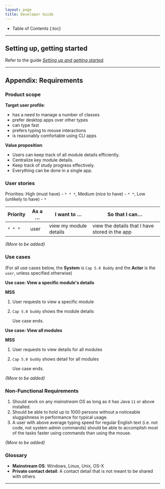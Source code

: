 ```yaml
---
layout: page
title: Developer Guide
---
```

* Table of Contents
{:toc}

--------------------------------------------------------------------------------------------------------------------

## **Setting up, getting started**

Refer to the guide [_Setting up and getting started_](SettingUp.md).

--------------------------------------------------------------------------------------------------------------------

## **Appendix: Requirements**

### Product scope

**Target user profile**:

* has a need to manage a number of classes
* prefer desktop apps over other types
* can type fast
* prefers typing to mouse interactions
* is reasonably comfortable using CLI apps

**Value proposition**: 
* Users can keep track of all module details efficiently.
* Centralize key module details.
* Keep track of study progress effectively.
* Everything can be done in a single app.


### User stories

Priorities: High (must have) - `* * *`, Medium (nice to have) - `* *`, Low (unlikely to have) - `*`

| Priority | As a …​                                    | I want to …​                     | So that I can…​                                                         |
| -------- | ------------------------------------------ | ------------------------------ | ---------------------------------------------------------------------- |
| `* * *`  | user                                       | view my module details         | view the details that I have stored in the app                         |


*{More to be added}*

### Use cases

(For all use cases below, the **System** is  `Cap 5.0 Buddy` and the **Actor** is the `user`, unless specified otherwise)
      
**Use case: View a specific module's details**

**MSS**

1.  User requests to view a specific module
2.  `Cap 5.0 buddy` shows the module details

    Use case ends.

**Use case: View all modules**

**MSS**

1.  User requests to view details for all modules
2.  `Cap 5.0 buddy` shows detail for all modules

    Use case ends.

*{More to be added}*

### Non-Functional Requirements

1.  Should work on any _mainstream OS_ as long as it has Java `11` or above installed.
2.  Should be able to hold up to 1000 persons without a noticeable sluggishness in performance for typical usage.
3.  A user with above average typing speed for regular English text (i.e. not code, not system admin commands) should be able to accomplish most of the tasks faster using commands than using the mouse.

*{More to be added}*

### Glossary

* **Mainstream OS**: Windows, Linux, Unix, OS-X
* **Private contact detail**: A contact detail that is not meant to be shared with others

--------------------------------------------------------------------------------------------------------------------
